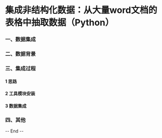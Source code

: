 
# 集成非结构化数据：从大量word文档的表格中抽取数据（Python）

### 一、数据集成

### 二、数据背景

### 三、集成过程

#### 1 思路
#### 2 工具模块安装
#### 3 数据集成

### 四、其他

-- End --

